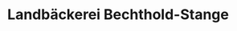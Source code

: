 ---
title: "Landbäckerei Bechthold-Stange"
url: /eschwege/landbaeckerei-bechthold-stange/
shop: Bäckerei
---